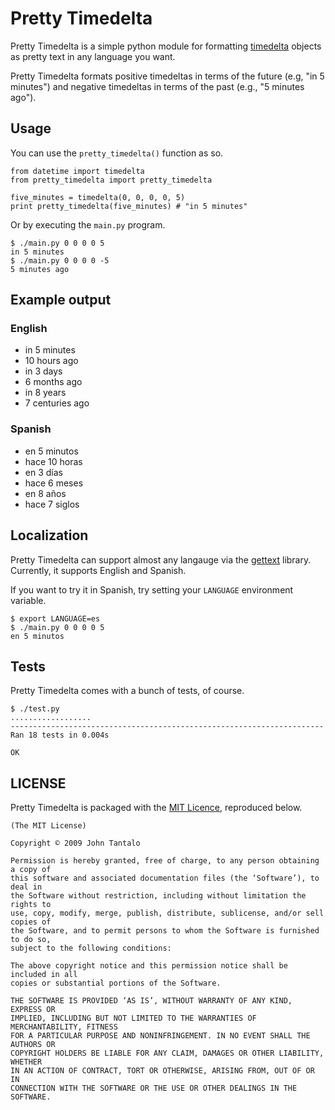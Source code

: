 # Pretty Timedelta

Pretty Timedelta is a simple python module for formatting [timedelta](http://docs.python.org/library/datetime.html#datetime.timedelta) objects as pretty text in any language you want.

Pretty Timedelta formats positive timedeltas in terms of the future (e.g, "in 5 minutes") and negative timedeltas in terms of the past (e.g., "5 minutes ago").

## Usage

You can use the `pretty_timedelta()` function as so.

    from datetime import timedelta
    from pretty_timedelta import pretty_timedelta

    five_minutes = timedelta(0, 0, 0, 0, 5)
    print pretty_timedelta(five_minutes) # "in 5 minutes"

Or by executing the `main.py` program.

    $ ./main.py 0 0 0 0 5
    in 5 minutes
    $ ./main.py 0 0 0 0 -5
    5 minutes ago

## Example output

### English

- in 5 minutes
- 10 hours ago
- in 3 days
- 6 months ago
- in 8 years
- 7 centuries ago

### Spanish

- en 5 minutos
- hace 10 horas
- en 3 días
- hace 6 meses
- en 8 años
- hace 7 siglos

## Localization

Pretty Timedelta can support almost any langauge via the [gettext](http://www.gnu.org/software/gettext/) library. Currently, it supports English and Spanish.

If you want to try it in Spanish, try setting your `LANGUAGE` environment variable.

    $ export LANGUAGE=es
    $ ./main.py 0 0 0 0 5
    en 5 minutos

## Tests

Pretty Timedelta comes with a bunch of tests, of course.

    $ ./test.py 
    ..................
    ----------------------------------------------------------------------
    Ran 18 tests in 0.004s

    OK

## LICENSE

Pretty Timedelta is packaged with the [MIT Licence](http://en.wikipedia.org/wiki/MIT_License), reproduced below.

    (The MIT License)

    Copyright © 2009 John Tantalo

    Permission is hereby granted, free of charge, to any person obtaining a copy of
    this software and associated documentation files (the ‘Software’), to deal in
    the Software without restriction, including without limitation the rights to
    use, copy, modify, merge, publish, distribute, sublicense, and/or sell copies of
    the Software, and to permit persons to whom the Software is furnished to do so,
    subject to the following conditions:

    The above copyright notice and this permission notice shall be included in all
    copies or substantial portions of the Software.

    THE SOFTWARE IS PROVIDED ‘AS IS’, WITHOUT WARRANTY OF ANY KIND, EXPRESS OR
    IMPLIED, INCLUDING BUT NOT LIMITED TO THE WARRANTIES OF MERCHANTABILITY, FITNESS
    FOR A PARTICULAR PURPOSE AND NONINFRINGEMENT. IN NO EVENT SHALL THE AUTHORS OR
    COPYRIGHT HOLDERS BE LIABLE FOR ANY CLAIM, DAMAGES OR OTHER LIABILITY, WHETHER
    IN AN ACTION OF CONTRACT, TORT OR OTHERWISE, ARISING FROM, OUT OF OR IN
    CONNECTION WITH THE SOFTWARE OR THE USE OR OTHER DEALINGS IN THE SOFTWARE.

